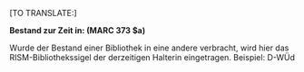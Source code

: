 [TO TRANSLATE:]

**Bestand zur Zeit in:&nbsp;(MARC 373 $a)**

Wurde der Bestand einer Bibliothek in eine andere verbracht, wird hier das RISM-Bibliothekssigel der derzeitigen Halterin eingetragen. Beispiel:&nbsp;D-WÜd